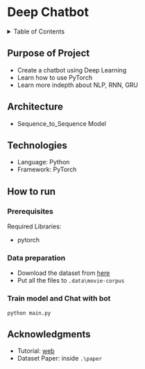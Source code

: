 # Deep Chatbot

<details>
  <summary>Table of Contents</summary>
  <ol>
    <li><a href="#purpose-of-project">Purpose of Project</a></li>
    <li><a href="#architecture">Architecture</a></li>
    <li><a href="#technologies">Technologies</a></li>
    <li><a href="#how-to-run">How to run</a></li>
    <li><a href="#acknowledgments">Acknowledgments</a></li>
  </ol>
</details>

## Purpose of Project

* Create a chatbot using Deep Learning
* Learn how to use PyTorch
* Learn more indepth about NLP, RNN, GRU

## Architecture

* Sequence_to_Sequence Model

## Technologies

* Language: Python
* Framework: PyTorch

## How to run

### Prerequisites

Required Libraries:
* pytorch

### Data preparation

* Download the dataset from [here](https://drive.google.com/drive/folders/1UDfmivMeFUQf3ovLU9UFz5N8JACRtE3k?usp=sharing)
* Put all the files to `.data\movie-corpus`

### Train model and Chat with bot
```
python main.py
```

## Acknowledgments

* Tutorial: [web](https://pytorch.org/tutorials/beginner/chatbot_tutorial.html)
* Dataset Paper: inside `.\paper`
